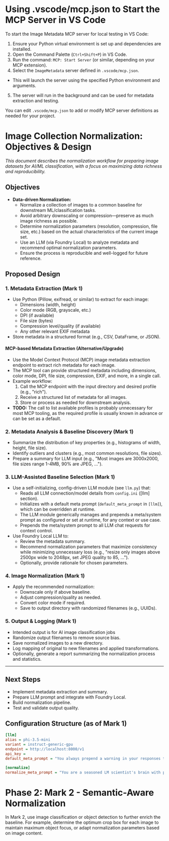 #
# Using .vscode/mcp.json to Start the MCP Server in VS Code

To start the Image Metadata MCP server for local testing in VS Code:

1. Ensure your Python virtual environment is set up and dependencies are installed.
2. Open the Command Palette (`Ctrl+Shift+P`) in VS Code.
3. Run the command: `MCP: Start Server` (or similar, depending on your MCP extension).
4. Select the `ImageMetadata` server defined in `.vscode/mcp.json`.
  - This will launch the server using the specified Python environment and arguments.
5. The server will run in the background and can be used for metadata extraction and testing.

You can edit `.vscode/mcp.json` to add or modify MCP server definitions as needed for your project.

# Image Collection Normalization: Objectives & Design

_This document describes the normalization workflow for preparing image datasets for AI/ML classification, with a focus on maximizing data richness and reproducibility._


## Objectives

- **Data-driven Normalization:**
  - Normalize a collection of images to a common baseline for downstream ML/classification tasks.
  - Avoid arbitrary downscaling or compression—preserve as much image richness as possible.
  - Determine normalization parameters (resolution, compression, file size, etc.) based on the actual characteristics of the current image set.
  - Use an LLM (via Foundry Local) to analyze metadata and recommend optimal normalization parameters.
  - Ensure the process is reproducible and well-logged for future reference.

## Proposed Design


### 1. Metadata Extraction (Mark 1)
- Use Python (Pillow, exifread, or similar) to extract for each image:
  - Dimensions (width, height)
  - Color mode (RGB, grayscale, etc.)
  - DPI (if available)
  - File size (bytes)
  - Compression level/quality (if available)
  - Any other relevant EXIF metadata
- Store metadata in a structured format (e.g., CSV, DataFrame, or JSON).

#### MCP-based Metadata Extraction (Alternative/Upgrade)
- Use the Model Context Protocol (MCP) image metadata extraction endpoint to extract rich metadata for each image.
- The MCP tool can provide structured metadata including dimensions, color mode, DPI, file size, compression, EXIF, and more, in a single call.
- Example workflow:
  1. Call the MCP endpoint with the input directory and desired profile (e.g., "rich").
  2. Receive a structured list of metadata for all images.
  3. Store or process as needed for downstream analysis.
- **TODO:** The call to list available profiles is probably unnecessary for most MCP tooling, as the required profile is usually known in advance or can be set as a default.

### 2. Metadata Analysis & Baseline Discovery (Mark 1)
- Summarize the distribution of key properties (e.g., histograms of width, height, file size).
- Identify outliers and clusters (e.g., most common resolutions, file sizes).
- Prepare a summary for LLM input (e.g., "Most images are 3000x2000, file sizes range 1-4MB, 90% are JPEG, ...").

### 3. LLM-Assisted Baseline Selection (Mark 1)
- Use a self-initializing, config-driven LLM module (see `llm.py`) that:
  - Reads all LLM connection/model details from `config.ini` ([llm] section).
  - Initializes with a default meta prompt (`default_meta_prompt` in `[llm]`), which can be overridden at runtime.
  - The LLM module generically manages and prepends a meta/system prompt as configured or set at runtime, for any context or use case.
  - Prepends the meta/system prompt to all LLM chat requests for context control.
- Use Foundry Local LLM to:
  - Review the metadata summary.
  - Recommend normalization parameters that maximize consistency while minimizing unnecessary loss (e.g., "resize only images above 2500px wide to 2048px, set JPEG quality to 85, ...").
  - Optionally, provide rationale for chosen parameters.

### 4. Image Normalization (Mark 1)
- Apply the recommended normalization:
  - Downscale only if above baseline.
  - Adjust compression/quality as needed.
  - Convert color mode if required.
  - Save to output directory with randomized filenames (e.g., UUIDs).

### 5. Output & Logging (Mark 1)
- Intended output is for AI image classification jobs
- Randomize output filenames to remove source bias.
- Save normalized images to a new directory.
- Log mapping of original to new filenames and applied transformations.
- Optionally, generate a report summarizing the normalization process and statistics.

---

## Next Steps
- Implement metadata extraction and summary.
- Prepare LLM prompt and integrate with Foundry Local.
- Build normalization pipeline.
- Test and validate output quality.


## Configuration Structure (as of Mark 1)

```ini
[llm]
alias = phi-3.5-mini
variant = instruct-generic-gpu
endpoint = http://localhost:8000/v1
api_key =
default_meta_prompt = "You always prepend a warning in your responses that the default prompt is active."

[normalize]
normalize_meta_prompt = "You are a seasoned LM scientist's brain with powerful intuition encapsulated as an API responder."
```

# Phase 2: Mark 2 - Semantic-Aware Normalization

In Mark 2, use image classification or object detection to further enrich the baseline. For example, determine the optimum crop box for each image to maintain maximum object focus, or adapt normalization parameters based on image content.